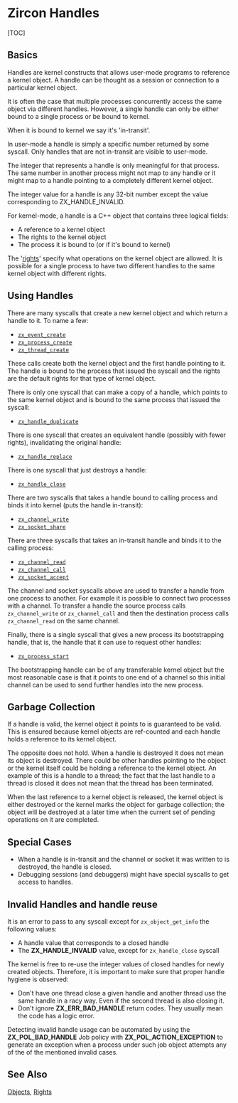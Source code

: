 # Zircon Handles

[TOC]

## Basics
Handles are kernel constructs that allows user-mode programs to
reference a kernel object. A handle can be thought as a session
or connection to a particular kernel object.

It is often the case that multiple processes concurrently access
the same object via different handles. However, a single handle
can only be either bound to a single process or be bound to
kernel.

When it is bound to kernel we say it's 'in-transit'.

In user-mode a handle is simply a specific number returned by
some syscall. Only handles that are not in-transit are visible
to user-mode.

The integer that represents a handle is only meaningful for that
process. The same number in another process might not map to any
handle or it might map to a handle pointing to a completely
different kernel object.

The integer value for a handle is any 32-bit number except
the value corresponding to ZX_HANDLE_INVALID.

For kernel-mode, a handle is a C++ object that contains three
logical fields:

+ A reference to a kernel object
+ The rights to the kernel object
+ The process it is bound to (or if it's bound to kernel)

The '[rights](rights.md)' specify what operations on the kernel object
are allowed. It is possible for a single process to have two different
handles to the same kernel object with different rights.

## Using Handles
There are many syscalls that create a new kernel object
and which return a handle to it. To name a few:
+ [`zx_event_create`](syscalls/event_create.md)
+ [`zx_process_create`](syscalls/process_create.md)
+ [`zx_thread_create`](syscalls/thread_create.md)

These calls create both the kernel object and the first
handle pointing to it. The handle is bound to the process that
issued the syscall and the rights are the default rights for
that type of kernel object.

There is only one syscall that can make a copy of a handle,
which points to the same kernel object and is bound to the same
process that issued the syscall:
+ [`zx_handle_duplicate`](syscalls/handle_duplicate.md)

There is one syscall that creates an equivalent handle (possibly
with fewer rights), invalidating the original handle:
+ [`zx_handle_replace`](syscalls/handle_replace.md)

There is one syscall that just destroys a handle:
+ [`zx_handle_close`](syscalls/handle_close.md)

There are two syscalls that takes a handle bound to calling
process and binds it into kernel (puts the handle in-transit):
+ [`zx_channel_write`](syscalls/channel_write.md)
+ [`zx_socket_share`](syscalls/socket_share.md)

There are three syscalls that takes an in-transit handle and
binds it to the calling process:
+ [`zx_channel_read`](syscalls/channel_read.md)
+ [`zx_channel_call`](syscalls/channel_call.md)
+ [`zx_socket_accept`](syscalls/socket_accept.md)

The channel and socket syscalls above are used to transfer a handle from
one process to another. For example it is possible to connect
two processes with a channel. To transfer a handle the source process
calls `zx_channel_write` or `zx_channel_call` and then the destination
process calls `zx_channel_read` on the same channel.

Finally, there is a single syscall that gives a new process its
bootstrapping handle, that is, the handle that it can use to
request other handles:
+ [`zx_process_start`](syscalls/process_start.md)

The bootstrapping handle can be of any transferable kernel object but
the most reasonable case is that it points to one end of a channel
so this initial channel can be used to send further handles into the
new process.

## Garbage Collection
If a handle is valid, the kernel object it points to is guaranteed
to be valid. This is ensured because kernel objects are ref-counted
and each handle holds a reference to its kernel object.

The opposite does not hold. When a handle is destroyed it does not
mean its object is destroyed. There could be other handles pointing
to the object or the kernel itself could be holding a reference to
the kernel object. An example of this is a handle to a thread; the
fact that the last handle to a thread is closed it does not mean that
the thread has been terminated.

When the last reference to a kernel object is released, the kernel
object is either destroyed or the kernel marks the object for
garbage collection; the object will be destroyed at a later time
when the current set of pending operations on it are completed.

## Special Cases
+ When a handle is in-transit and the channel or socket it was written
to is destroyed, the handle is closed.
+ Debugging sessions (and debuggers) might have special syscalls to
get access to handles.

## Invalid Handles and handle reuse

It is an error to pass to any syscall except for `zx_object_get_info`
the following values:

+ A handle value that corresponds to a closed handle
+ The **ZX_HANDLE_INVALID** value, except for `zx_handle_close` syscall

The kernel is free to re-use the integer values of closed handles for
newly created objects. Therefore, it is important to make sure that proper
handle hygiene is observed:

+ Don't have one thread close a given handle and another thread use the
  same handle in a racy way. Even if the second thread is also closing it.
+ Don't ignore **ZX_ERR_BAD_HANDLE** return codes. They usually mean the
  code has a logic error.

Detecting invalid handle usage can be automated by using the
**ZX_POL_BAD_HANDLE** Job policy with **ZX_POL_ACTION_EXCEPTION** to
generate an exception when a process under such job object attempts any of
the of the mentioned invalid cases.

## See Also
[Objects](objects.md),
[Rights](rights.md)

